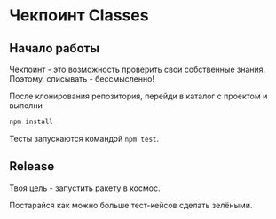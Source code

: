 # Чекпоинт Classes

## Начало работы

Чекпоинт - это возможность проверить свои собственные знания. Поэтому, 
списывать - бессмысленно!

После клонирования репозитория, перейди в каталог с проектом и выполни
```bash
npm install
```

Тесты запускаются командой `npm test`.

## Release

Твоя цель - запустить ракету в космос.

Постарайся как можно больше тест-кейсов сделать зелёными.
